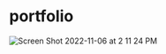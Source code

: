 # portfolio
![Screen Shot 2022-11-06 at 2 11 24 PM](https://user-images.githubusercontent.com/115511495/200197928-05ea6be1-4a4d-4ee0-8150-650f257fdbbb.png)

